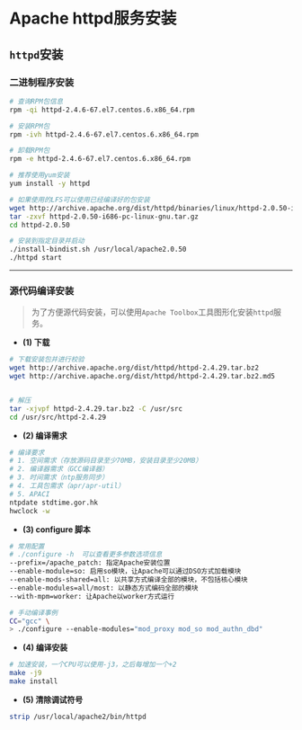 # Apache httpd服务安装

## `httpd`​安装

###  二进制程序安装

```bash
# 查询RPM包信息
rpm -qi httpd-2.4.6-67.el7.centos.6.x86_64.rpm

# 安装RPM包
rpm -ivh httpd-2.4.6-67.el7.centos.6.x86_64.rpm

# 卸载RPM包
rpm -e httpd-2.4.6-67.el7.centos.6.x86_64.rpm

# 推荐使用yum安装
yum install -y httpd
```

```bash
# 如果使用的LFS可以使用已经编译好的包安装
wget http://archive.apache.org/dist/httpd/binaries/linux/httpd-2.0.50-i686-pc-linux-gnu.tar.gz
tar -zxvf httpd-2.0.50-i686-pc-linux-gnu.tar.gz
cd httpd-2.0.50

# 安装到指定目录并启动
./install-bindist.sh /usr/local/apache2.0.50
./httpd start
```

---

### 源代码编译安装

> 为了方便源代码安装，可以使用`Apache Toolbox`​工具图形化安装`httpd`​服务。

-  **(1) 下载**

```bash
# 下载安装包并进行校验
wget http://archive.apache.org/dist/httpd/httpd-2.4.29.tar.bz2
wget http://archive.apache.org/dist/httpd/httpd-2.4.29.tar.bz2.md5


# 解压
tar -xjvpf httpd-2.4.29.tar.bz2 -C /usr/src
cd /usr/src/httpd-2.4.29
```

-  **(2) 编译需求**

```bash
# 编译要求
# 1. 空间需求（存放源码目录至少70MB，安装目录至少20MB）
# 2. 编译器需求（GCC编译器）
# 3. 时间需求（ntp服务同步）
# 4. 工具包需求（apr/apr-util）
# 5. APACI
ntpdate stdtime.gor.hk
hwclock -w
```

-  **(3) configure 脚本**

```bash
# 常用配置
# ./configure -h  可以查看更多参数选项信息
--prefix=/apache_patch: 指定Apache安装位置
--enable-module=so: 启用so模块，让Apache可以通过DSO方式加载模块
--enable-mods-shared=all: 以共享方式编译全部的模块，不包括核心模块
--enable-modules=all/most: 以静态方式编码全部的模块
--with-mpm=worker: 让Apache以worker方式运行
```

```bash
# 手动编译事例
CC="gcc" \
> ./configure --enable-modules="mod_proxy mod_so mod_authn_dbd"
```

-  **(4) 编译安装**

```bash
# 加速安装，一个CPU可以使用-j3，之后每增加一个+2
make -j9
make install
```

-  **(5) 清除调试符号**

```bash
strip /usr/local/apache2/bin/httpd
```
